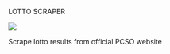 LOTTO SCRAPER

![](https://media.giphy.com/media/1X5xRCHphO6RgN6kdh/giphy.gif?cid=790b7611kn8sbgf9cllz5i39xjg9xhlrpt6n2mgw2ok8hb3c&ep=v1_gifs_search&rid=giphy.gif&ct=g)

Scrape lotto results from official PCSO website
